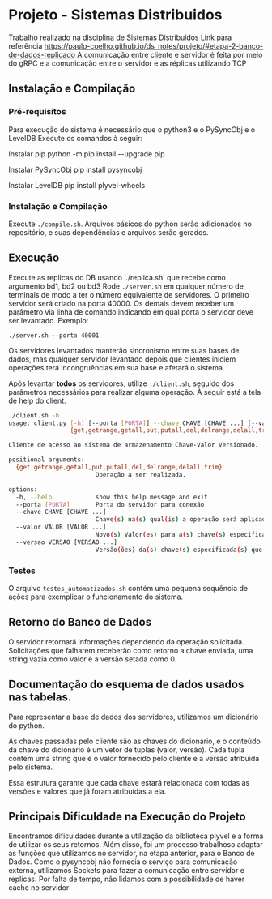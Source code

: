 # Projeto - Sistemas Distribuidos
Trabalho realizado na disciplina de Sistemas Distribuídos
Link para referência https://paulo-coelho.github.io/ds_notes/projeto/#etapa-2-banco-de-dados-replicado 
A comunicação entre cliente e servidor é feita por meio do gRPC e a comunicação 
entre o servidor e as réplicas utilizando TCP

## Instalação  e Compilação

### Pré-requisitos

Para execução do sistema é necessário que o python3 e o PySyncObj e o LevelDB
Execute os comandos à seguir:

Instalar pip
python -m pip install --upgrade pip

Instalar PySyncObj
pip install pysyncobj

Instalar LevelDB
pip install plyvel-wheels


### Instalação e Compilação
Execute `./compile.sh`. Arquivos básicos do python serão adicionados no repositório, e suas dependências e arquivos serão gerados.

## Execução
Execute as replicas do DB usando './replica.sh' que recebe como argumento bd1, bd2 ou bd3
Rode `./server.sh` em qualquer número de terminais de modo a ter o número
equivalente de servidores. O primeiro servidor será criado na porta 40000. Os demais devem receber um parâmetro via linha
de comando indicando em qual porta o servidor deve ser levantado. Exemplo:

`./server.sh --porta 40001`

Os servidores levantados manterão sincronismo entre suas bases de dados, mas qualquer servidor
levantado depois que clientes iniciem operações terá incongruências em sua base e afetará o sistema. 

Após levantar **todos** os servidores, utilize `./client.sh`, seguido dos parâmetros necessários para realizar alguma
operação. À seguir está a tela de help do client.

```bash
./client.sh -h
usage: client.py [-h] [--porta [PORTA]] --chave CHAVE [CHAVE ...] [--valor VALOR [VALOR ...]] [--versao VERSAO [VERSAO ...]]
                 {get,getrange,getall,put,putall,del,delrange,delall,trim}

Cliente de acesso ao sistema de armazenamento Chave-Valor Versionado.

positional arguments:
  {get,getrange,getall,put,putall,del,delrange,delall,trim}
                        Operação a ser realizada.

options:
  -h, --help            show this help message and exit
  --porta [PORTA]       Porta do servidor para conexão.
  --chave CHAVE [CHAVE ...]
                        Chave(s) na(s) qual(is) a operação será aplicada.
  --valor VALOR [VALOR ...]
                        Novo(s) Valor(es) para a(s) chave(s) especificada(s).
  --versao VERSAO [VERSAO ...]
                        Versão(ões) da(s) chave(s) especificada(s) que se deseja.
```

### Testes
O arquivo `testes_automatizados.sh` contém uma pequena sequência de ações para exemplicar o funcionamento do sistema. 

## Retorno do Banco de Dados
O servidor retornará informações dependendo da operação solicitada. Solicitações que falharem receberão como retorno
a chave enviada, uma string vazia como valor e a versão setada como 0.

## Documentação do esquema de dados usados nas tabelas.
Para representar a base de dados dos servidores, utilizamos um dicionário do python.

As chaves passadas pelo cliente são as chaves do dicionário, e o conteúdo da chave do dicionário é um 
vetor de tuplas (valor, versão). Cada tupla contém uma string que é o valor fornecido pelo cliente e a versão atribuída pelo sistema.

Essa estrutura garante que cada chave estará relacionada com todas as versões e valores que já foram atribuídas a ela.

## Principais Dificuldade na Execução do Projeto
Encontramos dificuldades durante a utilização da biblioteca plyvel e a forma de utilizar os seus retornos. Além disso, foi um processo trabalhoso  adaptar as funções que utilizamos no servidor, na etapa anterior, para o Banco de Dados.
Como o pysyncobj não fornecia o serviço para comunicação externa, utilizamos Sockets para fazer a comunicação entre servidor e replicas.
Por falta de tempo, não lidamos com a possibilidade de haver cache no servidor
